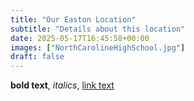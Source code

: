 ```yaml
---
title: "Our Easton Location"
subtitle: "Details about this location"
date: 2025-05-17T16:45:58+00:00
images: ["NorthCarolineHighSchool.jpg"]
draft: false
---
```


**bold text**, *italics*, [link text](https://example.com/)
